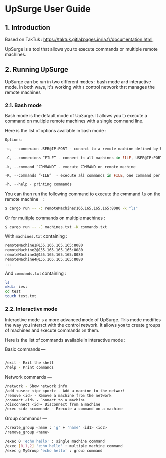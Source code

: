# UpSurge User Guide

## 1. Introduction

Based on TakTuk : https://taktuk.gitlabpages.inria.fr/documentation.html,

UpSurge is a tool that allows you to execute commands on multiple remote machines.

## 2. Running UpSurge

UpSurge can be run in two different modes : bash mode and interactive mode. In both ways, it's working with a control network that manages the remote machines.

### 2.1. Bash mode

Bash mode is the default mode of UpSurge. It allows you to execute a command on multiple remote machines with a single command line. 

Here is the list of options available in bash mode :


```rust
Options:

-c, --connexion USER@IP:PORT - connect to a remote machine defined by USER@IP:PORT

-C, --connexions “FILE” - connect to all machines in FILE, USER@IP:PORT per line

-k, --command “COMMAND” - execute COMMAND on remote machine

-K, --commands “FILE”  - execute all commands in FILE, one command per line

-h, --help - printing commands

```

You can then run the following command to execute the command `ls` on the remote machine `
` :

```bash
$ cargo run -- -c remoteMachine@165.165.165.165:8080 -k "ls"
```

Or for multiple commands on multiple machines :


```bash
$ cargo run -- -C machines.txt -K commands.txt
```

With `machines.txt` containing :

```bash
remoteMachine1@165.165.165.165:8080
remoteMachine2@165.165.165.165:8080
remoteMachine3@165.165.165.165:8080
remoteMachine4@165.165.165.165:8080
...
```

And `commands.txt` containing :

```bash
ls
mkdir test
cd test
touch test.txt
```

### 2.2. Interactive mode

Interactive mode is a more advanced mode of UpSurge. This mode modifies the way you interact with the control network. It allows you to create groups of machines and execute commands on them.

Here is the list of commands available in interactive mode :

Basic commands —
```bash

/exit - Exit the shell
/help - Print commands
```

Network commands —
```bash
/network - Show network info
/add <user> <ip> <port> - Add a machine to the network  
/remove <id> - Remove a machine from the network 
/connect <id> - Connect to a machine 
/disconnect <id>- Disconnect from a machine 
/exec <id> <command> - Execute a command on a machine 
```

Group commands —

```bash
/create_group <name : 'g' + 'name' <id1> <id2>
/remove_group <name>

/exec 0 'echo hello' : single machine command
/exec [0,1,2] 'echo hello' : multiple machine command
/exec g MyGroup 'echo hello' : group command
```
